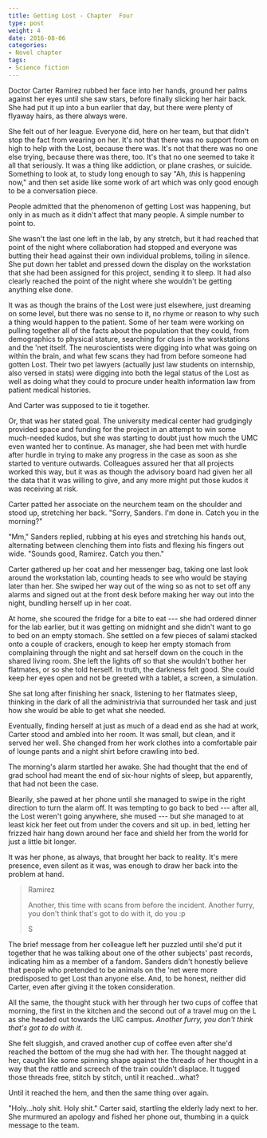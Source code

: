 ```yaml
---
title: Getting Lost - Chapter  Four
type: post
weight: 4
date: 2016-08-06
categories:
- Novel chapter
tags:
- Science fiction
---
```


Doctor Carter Ramirez rubbed her face into her hands, ground her palms against her eyes until she saw stars, before finally slicking her hair back. She had put it up into a bun earlier that day, but there were plenty of flyaway hairs, as there always were.

She felt out of her league. Everyone did, here on her team, but that didn't stop the fact from wearing on her. It's not that there was no support from on high to help with the Lost, because there was. It's not that there was no one else trying, because there was there, too. It's that no one seemed to take it all that seriously. It was a thing like addiction, or plane crashes, or suicide. Something to look at, to study long enough to say "Ah, *this* is happening now," and then set aside like some work of art which was only good enough to be a conversation piece.

People admitted that the phenomenon of getting Lost was happening, but only in as much as it didn't affect that many people. A simple number to point to.

She wasn't the last one left in the lab, by any stretch, but it had reached that point of the night where collaboration had stopped and everyone was butting their head against their own individual problems, toiling in silence. She put down her tablet and pressed down the display on the workstation that she had been assigned for this project, sending it to sleep. It had also clearly reached the point of the night where she wouldn't be getting anything else done.

It was as though the brains of the Lost were just elsewhere, just dreaming on some level, but there was no sense to it, no rhyme or reason to why such a thing would happen to the patient. Some of her team were working on pulling together all of the facts about the population that they could, from demographics to physical stature, searching for clues in the workstations and the 'net itself. The neuroscientists were digging into what was going on within the brain, and what few scans they had from before someone had gotten Lost. Their two pet lawyers (actually just law students on internship, also versed in stats) were digging into both the legal status of the Lost as well as doing what they could to procure under health information law from patient medical histories.

And Carter was supposed to tie it together.

Or, that was her stated goal. The university medical center had grudgingly provided space and funding for the project in an attempt to win some much-needed kudos, but she was starting to doubt just how much the UMC even wanted her to continue. As manager, she had been met with hurdle after hurdle in trying to make any progress in the case as soon as she started to venture outwards. Colleagues assured her that all projects worked this way, but it was as though the advisory board had given her all the data that it was willing to give, and any more might put those kudos it was receiving at risk.

Carter patted her associate on the neurchem team on the shoulder and stood up, stretching her back. "Sorry, Sanders. I'm done in. Catch you in the morning?"

"Mm," Sanders replied, rubbing at his eyes and stretching his hands out, alternating between clenching them into fists and flexing his fingers out wide. "Sounds good, Ramirez. Catch you then."

Carter gathered up her coat and her messenger bag, taking one last look around the workstation lab, counting heads to see who would be staying later than her. She swiped her way out of the wing so as not to set off any alarms and signed out at the front desk before making her way out into the night, bundling herself up in her coat.

At home, she scoured the fridge for a bite to eat --- she had ordered dinner for the lab earlier, but it was getting on midnight and she didn't want to go to bed on an empty stomach. She settled on a few pieces of salami stacked onto a couple of crackers, enough to keep her empty stomach from complaining through the night and sat herself down on the couch in the shared living room. She left the lights off so that she wouldn't bother her flatmates, or so she told herself. In truth, the darkness felt good. She could keep her eyes open and not be greeted with a tablet, a screen, a simulation.

She sat long after finishing her snack, listening to her flatmates sleep, thinking in the dark of all the administrivia that surrounded her task and just how she would be able to get what she needed.

Eventually, finding herself at just as much of a dead end as she had at work, Carter stood and ambled into her room. It was small, but clean, and it served her well. She changed from her work clothes into a comfortable pair of lounge pants and a night shirt before crawling into bed.

The morning's alarm startled her awake. She had thought that the end of grad school had meant the end of six-hour nights of sleep, but apparently, that had not been the case.

Blearily, she pawed at her phone until she managed to swipe in the right direction to turn the alarm off. It was tempting to go back to bed --- after all, the Lost weren't going anywhere, she mused --- but she managed to at least kick her feet out from under the covers and sit up. in bed, letting her frizzed hair hang down around her face and shield her from the world for just a little bit longer.

It was her phone, as always, that brought her back to reality. It's mere presence, even silent as it was, was enough to draw her back into the problem at hand.

> Ramirez
>
> Another, this time with scans from before the incident. Another furry, you don't think that's got to do with it, do you :p
>
> S

The brief message from her colleague left her puzzled until she'd put it together that he was talking about one of the other subjects' past records, indicating him as a member of a fandom. Sanders didn't honestly believe that people who pretended to be animals on the 'net were more predisposed to get Lost than anyone else. And, to be honest, neither did Carter, even after giving it the token consideration.

All the same, the thought stuck with her through her two cups of coffee that morning, the first in the kitchen and the second out of a travel mug on the L as she headed out towards the UIC campus. *Another furry, you don't think that's got to do with it*.

She felt sluggish, and craved another cup of coffee even after she'd reached the bottom of the mug she had with her. The thought nagged at her, caught like some spinning shape against the threads of her thought in a way that the rattle and screech of the train couldn't displace. It tugged those threads free, stitch by stitch, until it reached...what?

Until it reached the hem, and then the same thing over again.

"Holy...holy shit. Holy shit." Carter said, startling the elderly lady next to her. She murmured an apology and fished her phone out, thumbing in a quick message to the team.

